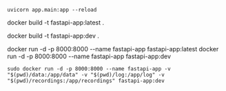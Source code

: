 

```shell
uvicorn app.main:app --reload
```


docker build -t fastapi-app:latest .

docker build -t fastapi-app:dev .


docker run -d -p 8000:8000 --name fastapi-app fastapi-app:latest
docker run -d -p 8000:8000 --name fastapi-app fastapi-app:dev

```
sudo docker run -d -p 8000:8000 --name fastapi-app -v "$(pwd)/data:/app/data" -v "$(pwd)/log:/app/log" -v "$(pwd)/recordings:/app/recordings" fastapi-app:dev
```